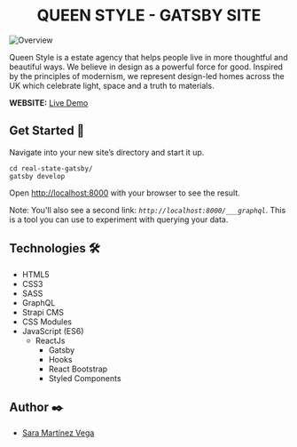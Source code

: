 <div align='center'> 
<h1> QUEEN STYLE - GATSBY SITE </h1>
</div>


<img src="https://res.cloudinary.com/dmsx3xete/image/upload/v1614603426/creative-app/Captura_de_pantalla_2021-03-01_a_las_13.55.17_pjnpuk.png" alt="Overview">

Queen Style is a estate agency that helps people live in more thoughtful and beautiful ways. We believe in design as a powerful force for good. Inspired by the principles of modernism, we represent design-led homes across the UK which celebrate light, space and a truth to materials.

**WEBSITE:** [Live Demo](https://queen-style.netlify.app/) 

## Get Started :rocket:

Navigate into your new site’s directory and start it up.

```shell
cd real-state-gatsby/
gatsby develop
```

Open [http://localhost:8000](http://localhost:8000) with your browser to see the result.

Note: You'll also see a second link: _`http://localhost:8000/___graphql`_. This is a tool you can use to experiment with querying your data. 

## Technologies 🛠️

- HTML5 
- CSS3
- SASS
- GraphQL
- Strapi CMS
- CSS Modules
- JavaScript (ES6)
  - ReactJs
  	- Gatsby
  	- Hooks 
  	- React Bootstrap
  	- Styled Components


## Author ✒️

- [Sara Martínez Vega](https://www.linkedin.com/in/sara-mart%C3%ADnez-vega-5a25991b9/)